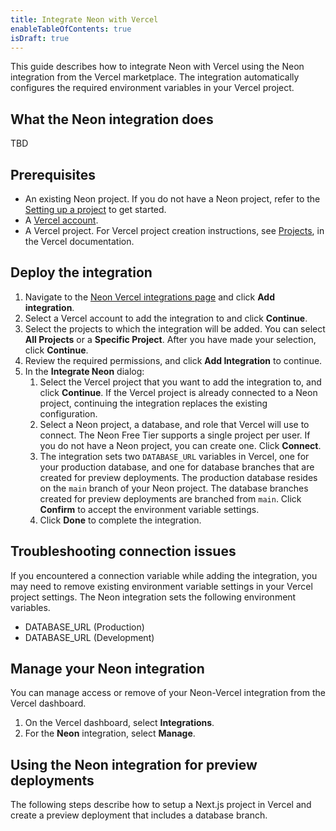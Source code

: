 ```yaml
---
title: Integrate Neon with Vercel
enableTableOfContents: true
isDraft: true
---
```


This guide describes how to integrate Neon with Vercel using the Neon integration from the Vercel marketplace. The integration automatically configures the required environment variables in your Vercel project.

## What the Neon integration does

TBD

## Prerequisites

- An existing Neon project. If you do not have a Neon project, refer to the [Setting up a project](../../get-started-with-neon/setting-up-a-project/) to get started.
- A [Vercel account](https://vercel.com).
- A Vercel project. For Vercel project creation instructions, see [Projects](https://vercel.com/docs/concepts/projects/overview), in the Vercel documentation.

## Deploy the integration

1. Navigate to the [Neon Vercel integrations page](https://vercel.com/integrations/neon) and click **Add integration**.
1. Select a Vercel account to add the integration to and click **Continue**.
1. Select the projects to which the integration will be added. You can select **All Projects** or a **Specific Project**. After you have made your selection, click **Continue**.
1. Review the required permissions, and click **Add Integration** to continue.
1. In the **Integrate Neon** dialog:
    1. Select the Vercel project that you want to add the integration to, and click **Continue**. If the Vercel project is already connected to a Neon project, continuing the integration replaces the existing configuration.
    1. Select a Neon project, a database, and role that Vercel will use to connect. The Neon Free Tier supports a single project per user. If you do not have a Neon project, you can create one. Click **Connect**.
    1. The integration sets two `DATABASE_URL` variables in Vercel, one for your production database, and one for database branches that are created for preview deployments. The production database resides on the `main` branch of your Neon project. The database branches created for preview deployments are branched from `main`. Click **Confirm** to accept the environment variable settings.
    1. Click **Done** to complete the integration.

## Troubleshooting connection issues

If you encountered a connection variable while adding the integration, you may need to remove existing environment variable settings in your Vercel project settings. The Neon integration sets the following environment variables.  

- DATABASE_URL (Production)
- DATABASE_URL (Development)

## Manage your Neon integration

You can manage access or remove of your Neon-Vercel integration from the Vercel dashboard.

1. On the Vercel dashboard, select **Integrations**.
1. For the **Neon** integration, select **Manage**.

## Using the Neon integration for preview deployments

The following steps describe how to setup a Next.js project in Vercel and create a preview deployment that includes a database branch.
